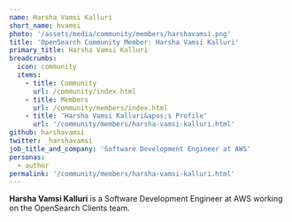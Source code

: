 ```yaml
---
name: Harsha Vamsi Kalluri
short_name: hvamsi
photo: '/assets/media/community/members/harshavamsi.png'
title: 'OpenSearch Community Member: Harsha Vamsi Kalluri'
primary_title: Harsha Vamsi Kalluri
breadcrumbs:
  icon: community
  items:
    - title: Community
      url: /community/index.html
    - title: Members
      url: /community/members/index.html
    - title: 'Harsha Vamsi Kalluri&apos;s Profile'
      url: '/community/members/harsha-vamsi-kalluri.html'
github: harshavamsi
twitter: _harshavamsi
job_title_and_company: 'Software Development Engineer at AWS'
personas:
  - author
permalink: '/community/members/harsha-vamsi-kalluri.html'
---
```


**Harsha Vamsi Kalluri** is a Software Development Engineer at AWS working on the OpenSearch Clients team.
